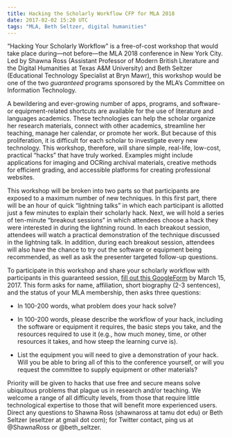 ```yaml
---
title: Hacking the Scholarly Workflow CFP for MLA 2018
date: 2017-02-02 15:20 UTC
tags: "MLA, Beth Seltzer, digital humanities"
---
```


“Hacking Your Scholarly Workflow” is a free-of-cost workshop that would take place during—not before—the MLA 2018 conference in New York City. Led by Shawna Ross (Assistant Professor of Modern British Literature and the Digital Humanities at Texas A&M University) and Beth Seltzer (Educational Technology Specialist at Bryn Mawr), this workshop would be one of the two _guaranteed_ programs sponsored by the MLA’s Committee on Information Technology.

A bewildering and ever-growing number of apps, programs, and software- or equipment-related shortcuts are available for the use of literature and languages academics. These technologies can help the scholar organize her research materials, connect with other academics, streamline her teaching, manage her calendar, or promote her work. But because of this proliferation, it is difficult for each scholar to investigate every new technology. This workshop, therefore, will share simple, real-life, low-cost, practical “hacks” that have truly worked. Examples might include applications for imaging and OCRing archival materials, creative methods for efficient grading, and accessible platforms for creating professional websites.

This workshop will be broken into two parts so that participants are exposed to a maximum number of new techniques. In this first part, there will be an hour of quick “lightning talks” in which each participant is allotted just a few minutes to explain their scholarly hack. Next, we will hold a series of ten-minute “breakout sessions” in which attendees choose a hack they were interested in during the lightning round. In each breakout session, attendees will watch a practical demonstration of the technique discussed in the lightning talk. In addition, during each breakout session, attendees will also have the chance to try out the software or equipment being recommended, as well as ask the presenter targeted follow-up questions. 

To participate in this workshop and share your scholarly workflow with participants in this guaranteed session, [fill out this GoogleForm](https://goo.gl/forms/9U8sg0YzNAZAJXrK2) by March 15, 2017. This form asks for name, affiliation, short biography (2-3 sentences), and the status of your MLA membership, then asks three questions:

- In 100-200 words, what problem does your hack solve?

- In 100-200 words, please describe the workflow of your hack, including the software or equipment it requires, the basic steps you take, and the resources required to use it (e.g., how much money, time, or other resources it takes, and how steep the learning curve is).

- List the equipment you will need to give a demonstration of your hack. Will you be able to bring all of this to the conference yourself, or will you request the committee to supply equipment or other materials?

Priority will be given to hacks that use free and secure means solve ubiquitous problems that plague us in research and/or teaching. We welcome a range of all difficulty levels, from those that require little technological expertise to those that will benefit more experienced users. Direct any questions to Shawna Ross (shawnaross at tamu dot edu) or Beth Seltzer (eseltzer at gmail dot com); for Twitter contact, ping us at @ShawnaRoss or @beth_seltzer.